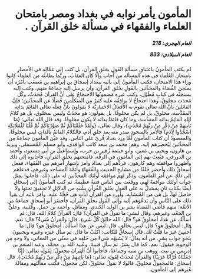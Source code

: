 <h1 dir="rtl">المأمون يأمر نوابه في بغداد ومصر بامتحان العلماء والفقهاء في مسألة خلق القرآن .</h1>

<h5 dir="rtl">العام الهجري:  218

العام الميلادي: 833

</h5>

<p dir="rtl">لم يكتَفِ المأمونُ باعتناقِ مسألةِ القَولِ بخلقِ القرآن، بل كتب إلى عمَّالِه في الأمصارِ بامتحانِ العُلَماءِ في هذه المسألة من أجاب وإلَّا كان العقابُ، وربَّما بطانتُه من العلماء كانوا وراء هذا الامتحان، فكتب المأمونُ إلى نائبه ببغداد إسحاقَ بن إبراهيم بن مُصعَب يأمُرُه أن يمتَحِنَ القُضاةَ والمحَدِّثين بالقَولِ بخَلقِ القرآن، وأن يرسل إليه جماعةً منهم، وكتب إليه يستحِثُّه في كتابٍ مُطَوَّل، وكتب غيره مَضمونُها الاحتجاجُ على أنَّ القرآنَ مُحدَثٌ، وكُل مُحدَث مخلوقٌ، وهذا احتجاجٌ لا يوافِقُه عليه كثيرٌ مِن المتكلِّمينَ فَضلًا عن المحدِّثينَ؛ فإنَّ القائلينَ بأنَّ الله تعالى تقوم به الأفعالُ الاختياريَّة لا يقولونَ بأنَّ فِعلَه تعالى القائِمَ بذاتِه المقَدَّسة، مخلوقٌ، بل لم يكن مخلوقًا، بل يقولون: هو محدَثٌ وليس بمخلوق، بل هو كلامُ اللهِ القائِمُ بذاته المقدَّسة، وما كان قائمًا بذاته لا يكون مخلوقًا، وقد قال الله تعالى: {مَا يَأْتِيهِمْ مِنْ ذِكْرٍ مِنْ رَبِّهِمْ مُحْدَثٍ}، وقال تعالى، {وَلَقَدْ خَلَقْنَاكُمْ ثُمَّ صَوَّرْنَاكُمْ ثُمَّ قُلْنَا لِلْمَلَائِكَةِ اسْجُدُوا لِآدَمَ) فالأمر بالسجودِ صدر منه بعد خلقِ آدم، فالكلامُ القائمُ بالذاتِ ليس مخلوقًا، والمقصودُ أن كتاب المأمونِ لَمَّا ورد بغدادَ قُرئ على الناس، وقد عيَّنَ المأمون جماعةً مِن المحدِّثينَ لِيُحضِرَهم إليه، وهم: محمد بن سعد كاتب الواقدي، وأبو مسلِم المُستملي، ويزيدُ بن هارون، ويحيى بن مَعين، وأبو خيثمة زُهير بن حرب، وإسماعيلُ بن أبي مسعود، وأحمد بن الدورقي، فبُعِثَ بهم إلى المأمونِ في الرقَّة، فامتحنهم بخلْقِ القرآنِ، فأجابوه إلى ذلك وأظهروا موافقتَه وهم كارهون، فردَّهم إلى بغداد وأمرَ بإشهارِ أمرِهم بين الفُقَهاء، ففعل إسحاقُ ذلك وأحضر خَلقًا من مشايخِ الحديثِ والفُقَهاءِ وأئمَّة المساجد وغيرِهم، فدعاهم إلى ذلك عن أمرِ المأمون، وذكَرَ لهم موافقة أولئك المحدِّثين له على ذلك، فأجابوا بمِثلِ جواب أولئك موافقةً لهم، ووقَعَت بين الناس فتنةٌ عظيمةٌ. ثم كتب المأمونُ إلى إسحاق أيضًا بكتابٍ ثانٍ يستدِلُّ به على القولِ بخَلقِ القُرآنِ بِشُبَهٍ من الدلائِلِ لا تحقيقَ تحتها ولا حاصلَ لها، بل هي من المُتشابِه، وأورد من القرآنِ آياتٍ هي حُجَّةٌ عليه، وأمَرَ نائبه أن يقرأ ذلك على النَّاسِ وأن يَدعُوَهم إليه وإلى القَولِ بخلقِ القرآن، فأحضَرَ أبو إسحاق جماعةً من الأئمَّة؛ منهم قاضي القضاة بشر بن الوليد الكندي، ومقاتل، وأحمد بن حنبل، وقُتَيبة، وعليُّ بن الجعْد، وغيرهم، وقال لبشرٍ: ما تقولُ في القرآن؟ قال: القرآنُ كلامُ الله، قال: لم أسألْك عن هذا، أمخلوقٌ هو؟ قال: الله خالِقُ كُلِّ شَيءٍ، قال: والقرآنُ شَيءٌ؟ قال: نعم، قال: أمخلوقٌ هو؟ قال: ليس بخالقٍ، قال: ليس عن هذا أسألُك، أمخلوقٌ هو؟ قال: ما أُحسِنُ غيرَ ما قلْتُ لك. قال إسحاقُ للكاتب: اكتُبْ ما قال، ثم سأل غيرَه وغيره ويجيبونَ بنَحوِ جوابِ بِشرٍ. من أنه يقالُ: لا يُشبِهُه شيءٌ مِن خَلقِه في معنًى من المعاني، ولا وجهٍ مِن الوجوهِ، فيقول: نعم، كما قال بِشرٌ. ثم سأل قتيبةَ، وعُبيد الله بن محمَّد، وعبد المنعم بن إدريس بن نبت، ووهب بن منبه وجماعةً، فأجابوا أنَّ القرآنَ مجعولٌ؛ لِقَولِه تعالى: {إِنَّا جَعَلْنَاهُ قُرْآنًا عَرَبِيًّا} والقرآنُ مُحدَثٌ لِقَولِه تعالى: {مَا يَأْتِيهِمْ مِنْ ذِكْرٍ مِنْ رَبِّهِمْ مُحْدَثٍ}. قال إسحاق: فالمجعولُ مَخلوقٌ، قالوا: لا نقولُ مخلوقٌ، لكن مجعولٌ. فكتب مقالَتَهم ومقالةَ غَيرِهم إلى المأمونِ.</p></br>
